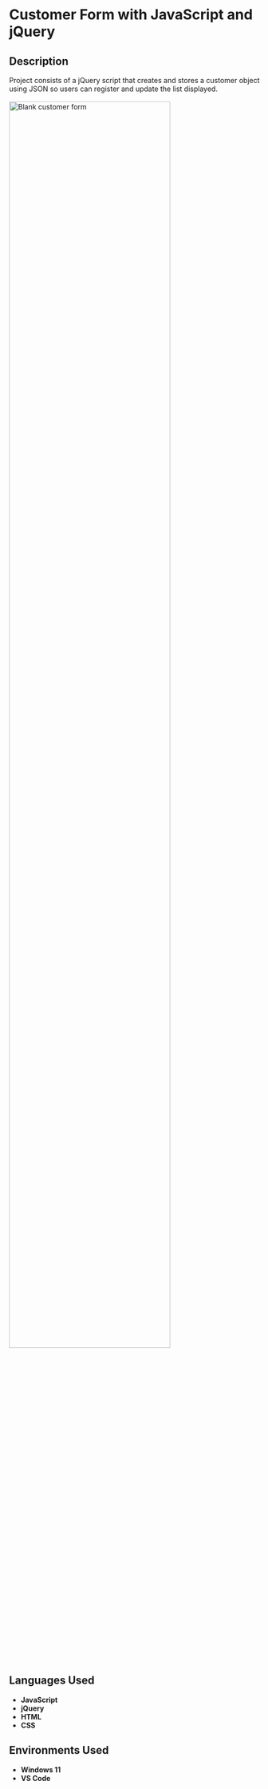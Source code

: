 # <h1>Customer Form with JavaScript and jQuery</h1>

<h2>Description</h2>
Project consists of a jQuery script that creates and stores a customer object using JSON so users can register and update the list displayed.
<br />
<br />

<img src="https://i.imgur.com/3RP8Qhd.png" height="80%" width="80%" alt="Blank customer form"/>



<h2>Languages Used</h2>

- <b>JavaScript</b>
- <b>jQuery</b>
- <b>HTML</b>
- <b>CSS</b>


<h2>Environments Used </h2>

- <b>Windows 11</b>
- <b>VS Code</b>

<!--
 ```diff
- text in red
+ text in green
! text in orange
# text in gray
@@ text in purple (and bold)@@
```
--!>

